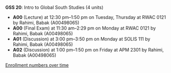 **GSS 20**: Intro to Global South Studies (4 units)

- **A00** (Lecture) at 12:30 pm–1:50 pm on Tuesday, Thursday at RWAC 0121 by Rahimi, Babak (A00498065)
- **A00** (Final Exam) at 11:30 am–2:29 pm on Monday at RWAC 0121 by Rahimi, Babak (A00498065)
- **A01** (Discussion) at 3:00 pm–3:50 pm on Monday at SOLIS 111 by Rahimi, Babak (A00498065)
- **A02** (Discussion) at 1:00 pm–1:50 pm on Friday at APM 2301 by Rahimi, Babak (A00498065)

[Enrollment numbers over time](./GSS20.tsv)
